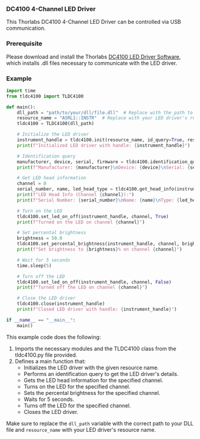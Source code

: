 ### **DC4100 4-Channel LED Driver**
This Thorlabs DC4100 4-Channel LED Driver can be controlled via USB communication.

### **Prerequisite**
Please download and install the Thorlabs [DC4100 LED Driver Software](https://www.thorlabs.com/software_pages/viewsoftwarepage.cfm?code=DC4100), which installs .dll files necessary to communicate with the LED driver.

### **Example**

```python
import time
from tldc4100 import TLDC4100

def main():
    dll_path = "path/to/your/dll/file.dll"  # Replace with the path to your DLL file. TLDC4100_64.dll for 64-bit system and TLDC4100_32.dll for 32-bit system.
    resource_name = "ASRL1::INSTR"  # Replace with your LED driver's resource name
    tldc4100 = TLDC4100(dll_path)

    # Initialize the LED driver
    instrument_handle = tldc4100.init(resource_name, id_query=True, reset_device=True)
    print(f"Initialized LED driver with handle: {instrument_handle}")

    # Identification query
    manufacturer, device, serial, firmware = tldc4100.identification_query(instrument_handle)
    print(f"Manufacturer: {manufacturer}\nDevice: {device}\nSerial: {serial}\nFirmware: {firmware}")

    # Get LED head information
    channel = 0
    serial_number, name, led_head_type = tldc4100.get_head_info(instrument_handle, channel)
    print(f"LED Head Info (Channel {channel}):")
    print(f"Serial Number: {serial_number}\nName: {name}\nType: {led_head_type}")

    # Turn on the LED
    tldc4100.set_led_on_off(instrument_handle, channel, True)
    print(f"Turned on the LED on channel {channel}")

    # Set percental brightness
    brightness = 50.0
    tldc4100.set_percental_brightness(instrument_handle, channel, brightness)
    print(f"Set brightness to {brightness}% on channel {channel}")

    # Wait for 5 seconds
    time.sleep(5)

    # Turn off the LED
    tldc4100.set_led_on_off(instrument_handle, channel, False)
    print(f"Turned off the LED on channel {channel}")

    # Close the LED driver
    tldc4100.close(instrument_handle)
    print(f"Closed LED driver with handle: {instrument_handle}")

if __name__ == "__main__":
    main()
```

This example code does the following:

1. Imports the necessary modules and the TLDC4100 class from the tldc4100.py file provided.
2. Defines a main function that:
    - Initializes the LED driver with the given resource name.
    - Performs an identification query to get the LED driver's details.
    - Gets the LED head information for the specified channel.
    - Turns on the LED for the specified channel.
    - Sets the percental brightness for the specified channel.
    - Waits for 5 seconds.
    - Turns off the LED for the specified channel.
    - Closes the LED driver.

Make sure to replace the `dll_path` variable with the correct path to your DLL file and `resource_name` with your LED driver's resource name.
